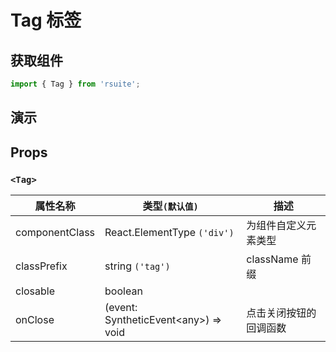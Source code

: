 # Tag 标签 

## 获取组件

```js
import { Tag } from 'rsuite';
```

## 演示

<!--{demo}-->

## Props

### `<Tag>`

| 属性名称       | 类型`(默认值)`                             | 描述                   |
| -------------- | ------------------------------------------ | ---------------------- |
| componentClass | React.ElementType `('div')`                | 为组件自定义元素类型   |
| classPrefix    | string `('tag')`                           | className 前缀         |
| closable       | boolean                                    |
| onClose        | (event: SyntheticEvent&lt;any&gt;) => void | 点击关闭按钮的回调函数 |
